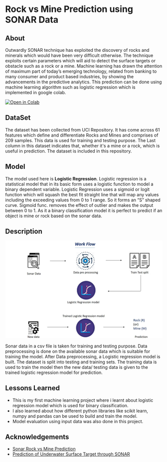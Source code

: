
# Rock vs Mine Prediction using SONAR Data

## About

Outwardly SONAR technique has
exploited the discovery of rocks and minerals
which would have been very difficult otherwise.
The technique exploits certain parameters which
will aid to detect the surface targets or obstacle
such as a rock or a mine. Machine learning has
drawn the attention of maximum part of today’s
emerging technology, related from banking to
many consumer and product based industries, by
showing the advancements in the predictive
analytics. This prediction can be done using machine learning algorithm such as logistic regression which is implemented in google colab.

[![Open in Colab](https://colab.research.google.com/assets/colab-badge.svg)](https://colab.research.google.com/drive/1_ghrph56kN36hFO45zsHmTROmO7QZVYq?usp=sharing)


## DataSet
The dataset has
been collected from UCI Repository. It has come
across 61 features which define and differentiate
Rocks and Mines and comprises of 209 samples. 
This data is used for training and testing purpose. The Last column in this dataset 
indicates that, whether it's a mine or a rock, which is useful in prediction.
The dataset is included in this repository.

## Model
The model used here is  **Logistic Regression**. Logistic regression is a statistical model that in its basic form uses a logistic function to model a binary dependent variable. Logistic Regression uses a sigmoid or logit function which will squash the best fit straight line that will map any values including the exceeding values from 0 to 1 range. So it forms an “S” shaped curve. Sigmoid func. removes the effect of outlier and makes the output between 0 to 1.
As it a binary classification model it is perfect to predict if an object is mine or rock based on the sonar data.

## Description
![screenshot](https://github.com/Apoorva-Udupa/rock_mine_prediction_from_SOLAR_data/blob/main/img/workflow.png)

Sonar data in a csv file is taken for training and testing purpose. Data preprocessing is done on the available sonar data which is suitable for training the model. After Data preprocessing, a Logistic regression model is built. The dataset is split into testing and training sets. The training data is used to train the model then the new data/ testing data is given to the trained logistic regression model for prediction.  


## Lessons Learned

- This is my first machine learning project where i learnt about logistic regression model which is used for binary classification.
- I also learned about how different python libraries like scikit learn, numpy and pandas can be used to build and train the model.
- Model evaluation using input data was also done in this project.


## Acknowledgements

 - [Sonar Rock vs Mine Prediction](https://www.youtube.com/watch?v=fiz1ORTBGpY)
 - [Prediction of Underwater Surface Target through SONAR](https://www.jetir.org/papers/JETIR1907H24.pdf)
 

